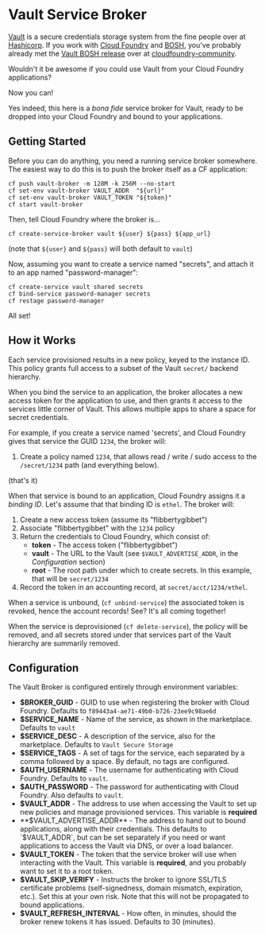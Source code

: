 Vault Service Broker
====================

[Vault][vault] is a secure credentials storage system from the
fine people over at [Hashicorp][hashicorp].  If you work with
[Cloud Foundry][cf] and [BOSH][bosh], you've probably already
met the [Vault BOSH release][release] over at
[cloudfoundry-community][cfc].

Wouldn't it be awesome if you could use Vault from your Cloud
Foundry applications?

Now you can!

Yes indeed, this here is a _bona fide_ service broker for Vault,
ready to be dropped into your Cloud Foundry and bound to your
applications.


Getting Started
---------------

Before you can do anything, you need a running service broker
somewhere.  The easiest way to do this is to push the broker
itself as a CF application:

```
cf push vault-broker -m 128M -k 256M --no-start
cf set-env vault-broker VAULT_ADDR  "${url}"
cf set-env vault-broker VAULT_TOKEN "${token}"
cf start vault-broker
```

Then, tell Cloud Foundry where the broker is...

```
cf create-service-broker vault ${user} ${pass} ${app_url}
```

(note that `${user}` and `${pass}` will both default to `vault`)

Now, assuming you want to create a service named "secrets", and
attach it to an app named "password-manager":

```
cf create-service vault shared secrets
cf bind-service password-manager secrets
cf restage password-manager
```

All set!


How it Works
------------

Each service provisioned results in a new policy, keyed to the
instance ID.  This policy grants full access to a subset of the
Vault `secret/` backend hierarchy.

When you bind the service to an application, the broker allocates
a new access token for the application to use, and then grants it
access to the services little corner of Vault.  This allows
multiple apps to share a space for secret credentials.

For example, if you create a service named 'secrets', and Cloud
Foundry gives that service the GUID `1234`, the broker will:

1. Create a policy named `1234`, that allows read / write / sudo
   access to the `/secret/1234` path (and everything below).

(that's it)

When that service is bound to an application, Cloud Foundry
assigns it a _binding ID_.  Let's assume that that binding ID is
`ethel`.  The broker will:

1. Create a new access token (assume its "flibbertygibbet")
2. Associate "flibbertygibbet" with the `1234` policy
3. Return the credentials to Cloud Foundry, which consist of:
   - **token** - The access token ("flibbertygibbet")
   - **vault** - The URL to the Vault (see `$VAULT_ADVERTISE_ADDR`,
     in the _Configuration_ section)
   - **root**  - The root path under which to create secrets.  In
     this example, that will be `secret/1234`
4. Record the token in an accounting record, at
   `secret/acct/1234/ethel`.

When a service is unbound, (`cf unbind-service`) the associated
token is revoked, hence the account records!
See?  It's all coming together!

When the service is deprovisioned (`cf delete-service`), the
policy will be removed, and all secrets stored under that services
part of the Vault hierarchy are summarily removed.


Configuration
-------------

The Vault Broker is configured entirely through environment
variables:

  - **$BROKER_GUID** - GUID to use when registering the broker
    with Cloud Foundry.  Defaults to `f89443a4-ae71-49b0-b726-23ee9c98ae6d`
  - **$SERVICE_NAME** - Name of the service, as shown in the
    marketplace.  Defaults to `vault`
  - **$SERVICE_DESC** - A description of the service, also for the
    marketplace.  Defaults to `Vault Secure Storage`
  - **$SERVICE_TAGS** - A set of tags for the service, each
    separated by a comma followed by a space.  By default, no tags
    are configured.
  - **$AUTH_USERNAME** - The username for authenticating
    with Cloud Foundry.  Defaults to `vault`.
  - **$AUTH_PASSWORD** - The password for authenticating
    with Cloud Foundry.  Also defaults to `vault`.
  - **$VAULT_ADDR** - The address to use when accessing the Vault
    to set up new policies and manage provisioned services.  This
    variable is **required**
  - **$VAULT_ADVERTISE_ADDR** - The address to hand out to bound
    applications, along with their credentials.  This defaults to
    `$VAULT_ADDR`, but can be set separately if you need or want
    applications to access the Vault via DNS, or over a load
    balancer.
  - **$VAULT_TOKEN** - The token that the service broker will use
    when interacting with the Vault.  This variable is
    **required**, and you probably want to set it to a root token.
  - **$VAULT_SKIP_VERIFY** - Instructs the broker to ignore SSL/TLS
    certificate problems (self-signedness, domain mismatch,
    expiration, etc.).  Set this at your own risk.  Note that this
    will not be propagated to bound applications.
  - **$VAULT_REFRESH_INTERVAL** - How often, in minutes, should the
    broker renew tokens it has issued.  Defaults to 30 (minutes).


[vault]:     https://vaultproject.io
[hashicorp]: https://hashicorp.com
[cf]:        https://cloudfoundry.org
[bosh]:      https://bosh.io
[release]:   https://github.com/cloudfoundry-community/vault-boshrelease
[cfc]:       https://github.com/cloudfoundry-community

